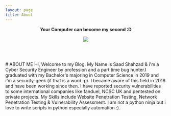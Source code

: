 ```yaml
---
layout: page
title: About
---
```

<p align="center"><b>Your Computer can become my second :D</b></p>
<p align="center">  
  <img src="https://camo.githubusercontent.com/55de9dbbbe05358eb17498bdfae3a777a9995310/68747470733a2f2f696d616765732e636f696e74656c6567726170682e636f6d2f696d616765732f3731375f6148523063484d364c79397a4d79356a62326c75644756735a5764795958426f4c6d4e766253397a644739795957646c4c335677624739685a484d76646d6c6c647939694e6d49354f4745775a5467324d544d335a445a6a4d574e68597a6c685a4463344d6a4d305a6a63344e5335716347633d2e6a7067" />
</p>   
<p align="center"><br>
<div align="center">
 <script src="https://tryhackme.com/badge/98731"></script>
</div><br>
# ABOUT ME     
Hi, Welcome to my Blog. My Name is Saad Shahzad & i'm a Cyber Security Engineer by profession and a part time bug hunter.I graduated with my Bachelor's majoring in Computer Science in 2019 and i'm a security-geek (if that is a word :p). I became aware of this field in 2018 and have been working since then.
I have reported security vulnerabilities to some international companies like fanduel, NCSC UK and pentested on private projects. My Skills include Website Penetration Testing, Network Penetration Testing & Vulnerability Assessment. I am not a python ninja but i love to write scripts in python especially automation :). 
